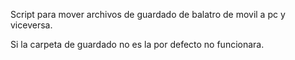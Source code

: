 Script para mover archivos de guardado de balatro de movil a pc y viceversa.

Si la carpeta de guardado no es la por defecto no funcionara.